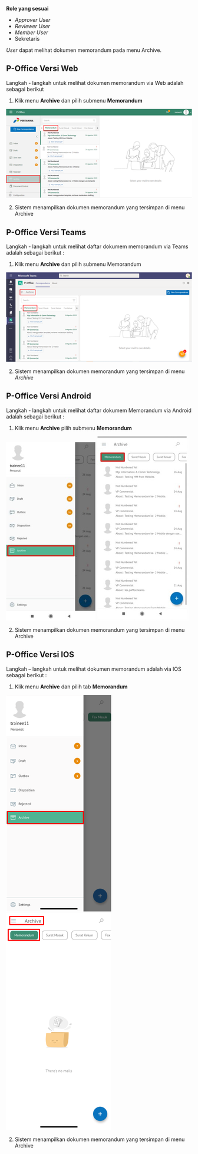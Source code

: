 **Role yang sesuai**

- *Approver User*
- *Reviewer User*
- *Member User*
- Sekretaris

*User* dapat melihat dokumen memorandum pada menu Archive. 

## **P-Office Versi Web**

Langkah - langkah untuk melihat dokumen memorandum via Web adalah sebagai berikut

1. Klik menu **Archive** dan pilih submenu **Memorandum**

![gambar](Archive/AR_Web/AR02.png)

2. Sistem menampilkan dokumen memorandum yang tersimpan di menu Archive

## **P-Office Versi Teams**

Langkah - langkah untuk melihat daftar dokumem memorandum via Teams adalah sebagai berikut :

1. Klik menu **Archive** dan pilih submenu Memorandum

![gambar](Archive/AR_Teams/AR02.png)

 2. Sistem menampilkan dokumen memorandum yang tersimpan di menu _Archive_

## **P-Office Versi Android**

Langkah - langkah untuk melihat daftar dokumem Memorandum via Android adalah sebagai berikut :


1. Klik menu **Archive** pilih submenu **Memorandum**
   
![gambar](Archive/AR_Android/MM/A01.jpg) ![gambar](Archive/AR_Android/MM/A02.jpg)

2. Sistem menampilkan dokumen memorandum yang tersimpan di menu Archive

## **P-Office Versi IOS**

Langkah – langkah untuk melihat dokumen memorandum adalah via IOS sebagai berikut :

1. Klik menu **Archive** dan pilih tab **Memorandum**

![gambar](Archive/AR_IOS/A-2.1.png) ![gambar](Archive/AR_IOS/A-2.2.png)

2. Sistem menampilkan dokumen memorandum yang tersimpan di menu Archive
